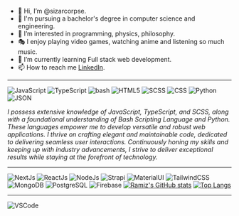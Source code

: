 - 👋 Hi, I’m @sizarcorpse.
- 📖 I'm pursuing a bachelor's degree in computer science and engineering.
- 💖 I’m interested in programming, physics, philosophy.
- 🎭 I enjoy playing video games, watching anime and listening so much music. 
- 🌱 I’m currently learning Full stack web development.
- 📫 How to reach me [LinkedIn](https://www.linkedin.com/in/ramizimran/).

---

![JavaScript](https://img.shields.io/badge/JavaScript-323330?style=for-the-badge&logo=javascript&logoColor=F7DF1E)
![TypeScript](https://img.shields.io/badge/TypeScript-007ACC?style=for-the-badge&logo=typescript&logoColor=white)
![bash](https://img.shields.io/badge/Shell_Script-121011?style=for-the-badge&logo=gnu-bash&logoColor=white)
![HTML5](https://img.shields.io/badge/HTML5-E34F26?style=for-the-badge&logo=html5&logoColor=white)
![SCSS](https://img.shields.io/badge/Sass-CC6699?style=for-the-badge&logo=sass&logoColor=white)
![CSS](https://img.shields.io/badge/CSS3-1572B6?style=for-the-badge&logo=css3&logoColor=white)
![Python](https://img.shields.io/badge/Python-FFD43B?style=for-the-badge&logo=python&logoColor=blue)
![JSON](https://img.shields.io/badge/json-5E5C5C?style=for-the-badge&logo=json&logoColor=white)

_I possess extensive knowledge of JavaScript, TypeScript, and SCSS, along with a foundational understanding of Bash Scripting Language and Python. These languages empower me to develop versatile and robust web applications. I thrive on crafting elegant and maintainable code, dedicated to delivering seamless user interactions. Continuously honing my skills and keeping up with industry advancements, I strive to deliver exceptional results while staying at the forefront of technology._

---

<!-- I specialize in top-tier frameworks including Next.js, React.js, and Node.js, allowing me to create efficient server-side rendered applications with seamless client-side navigation. I am skilled in MongoDB and PostgreSQL databases, ensuring flexible and robust data storage solutions. For UI design, I utilize Material-UI and Tailwind CSS to create visually appealing and responsive interfaces. Additionally, I have intermediate-level proficiency in Strapi and Firebase, enabling me to build customizable and content-driven applications. With these tools and frameworks, I deliver high-quality, scalable, and user-centric web applications. -->

![NextJs](https://img.shields.io/badge/next.js-000000?style=for-the-badge&logo=nextdotjs&logoColor=white)
![ReactJs](https://img.shields.io/badge/React-20232A?style=for-the-badge&logo=react&logoColor=61DAFB)
![NodeJs](https://img.shields.io/badge/Node.js-339933?style=for-the-badge&logo=nodedotjs&logoColor=white)
![Strapi](https://img.shields.io/badge/strapi-2F2E8B?style=for-the-badge&logo=strapi&logoColor=white)
![MaterialUI](https://img.shields.io/badge/Material%20UI-007FFF?style=for-the-badge&logo=mui&logoColor=white)
![TailwindCSS](https://img.shields.io/badge/Tailwind_CSS-38B2AC?style=for-the-badge&logo=tailwind-css&logoColor=white)
![MongoDB](https://img.shields.io/badge/MongoDB-4EA94B?style=for-the-badge&logo=mongodb&logoColor=white)
![PostgreSQL](https://img.shields.io/badge/PostgreSQL-316192?style=for-the-badge&logo=postgresql&logoColor=white)
![Firebase](https://img.shields.io/badge/firebase-ffca28?style=for-the-badge&logo=firebase&logoColor=black)
[![Ramiz's GitHub stats](https://github-profile-stats-prod-ux-74.vercel.app/api?username=sizarcorpse&show_icons=true&theme=dracula)](https://github.com/sizarcorpse/sizarcorpse)
[![Top Langs](https://github-profile-stats-prod-ux-74.vercel.app/api/top-langs/?username=sizarcorpse&layout=compact&theme=dracula)](https://github.com/sizarcorpse/sizarcorpse)

---

![VSCode](https://img.shields.io/badge/VSCode-0078D4?style=for-the-badge&logo=visual%20studio%20code&logoColor=white)
